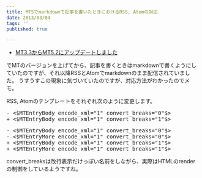 ```yaml
---
title: MT5でmarkdownで記事を書いたときにおけるRSS, Atomの対応
date: 2013/03/04
tags: ''
published: true

---
```


<ul>
<li><a href="http://blog.katsuma.tv/2012/11/mt3.3_to_mt5.2.html">MT3.3からMT5.2にアップデートしました</a></li>
</ul>

でMTのバージョンを上げてから、記事を書くときはmarkdownで書くようにしていたのですが、それ以降RSSとAtomでmarkdownのまま配信されていました。
うすうすこの現象に気づいていたのですが、対応方法がわかったのでメモ。

RSS, Atomのテンプレートをそれぞれ次のように変更します。

<pre>
- <description><$MTEntryBody encode_xml="1" convert_breaks="0"$></description>
+ <description><$MTEntryBody encode_xml="1" convert_breaks="1"$></description>
</pre>

<pre>
- <$MTEntryBody encode_xml="1" convert_breaks="0"$>
- <$MTEntryMore encode_xml="1" convert_breaks="0"$>
+ <$MTEntryBody encode_xml="1" convert_breaks="1"$>
+ <$MTEntryMore encode_xml="1" convert_breaks="1"$>
</pre>

convert_breaksは改行表示だけっぽい名前をしながら、実際はHTMLのrenderの制御をしているようですね。


